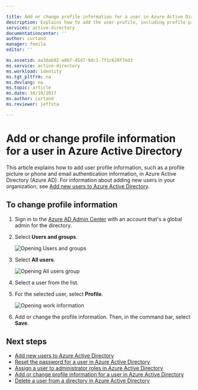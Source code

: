 ```yaml
---

title: Add or change profile information for a user in Azure Active Directory | Microsoft Docs
description: Explains how to add the user profile, including profile picture, in Azure Active Directory
services: active-directory
documentationcenter: ''
author: curtand
manager: femila
editor: ''

ms.assetid: aa38ab92-a867-45d7-9dc1-7f1c628f7ed3
ms.service: active-directory
ms.workload: identity
ms.tgt_pltfrm: na
ms.devlang: na
ms.topic: article
ms.date: 10/10/2017
ms.author: curtand
ms.reviewer: jeffsta

---
```

# Add or change profile information for a user in Azure Active Directory
This article explains how to add user profile information, such as a profile picture or phone and email authentication information, in Azure Active Directory (Azure AD). For information about adding new users in your organization, see [Add new users to Azure Active Directory](active-directory-users-create-azure-portal.md).

## To change profile information
1. Sign in to the [Azure AD Admin Center](https://aad.portal.azure.com) with an account that's a global admin for the directory.
2. Select **Users and groups**.

   ![Opening Users and groups](./media/active-directory-users-profile-azure-portal/create-users-user-management.png)
3. Select **All users**.

   ![Opening All users group](./media/active-directory-users-profile-azure-portal/create-users-open-users-blade.png)
1. Select a user from the list.
2. For the selected user, select **Profile**.

    ![Opening work information](./media/active-directory-users-profile-azure-portal/active-directory-create-users-profile.png)
6. Add or change the profile information. Then, in the command bar, select **Save**.

## Next steps
* [Add new users to Azure Active Directory](active-directory-users-create-azure-portal.md)
* [Reset the password for a user in Azure Active Directory](active-directory-users-reset-password-azure-portal.md)
* [Assign a user to administrator roles in Azure Active Directory](active-directory-users-assign-role-azure-portal.md)
* [Add or change profile information for a user in Azure Active Directory](active-directory-users-work-info-azure-portal.md)
* [Delete a user from a directory in Azure Active Directory](active-directory-users-delete-user-azure-portal.md)
